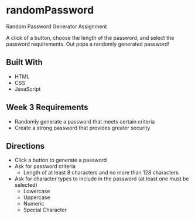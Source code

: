 # randomPassword
 Random Password Generator Assignment

A click of a button, choose the length of the password, and select the password requirements. Out pops a randomly generated password!

## Built With

* HTML
* CSS
* JavaScript


## Week 3 Requirements

* Randomly generate a password that meets certain criteria
* Create a strong password that provides greater security


## Directions

* Click a button to generate a password
* Ask for password criteria
    * Length of at least 8 characters and no more than 128 characters
* Ask for character types to include in the password (at least one must be selected)
    * Lowercase
    * Uppercase
    * Numeric
    * Special Character